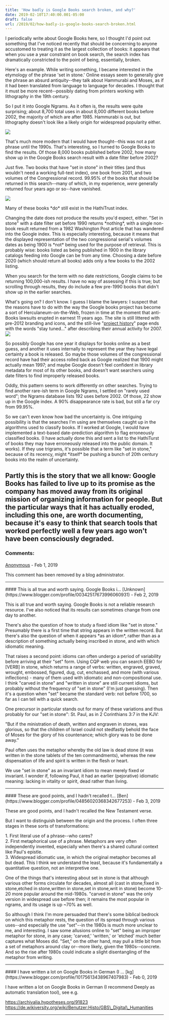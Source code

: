 ```yaml
---
title: 'How badly is Google Books search broken, and why?'
date: 2019-02-10T17:40:00.001-05:00
draft: false
url: /2019/02/how-badly-is-google-books-search-broken.html
---
```


I periodically write about Google Books here, so I thought I'd point out something that I've noticed recently that should be concerning to anyone accustomed to treating it as the largest collection of books: it appears that when you use a year constraint on book search, the search index has dramatically constricted to the point of being, essentially, broken.

Here's an example. While writing something, I became interested in the etymology of the phrase 'set in stone.' Online essays seem to generally give the phrase an absurd antiquity--they talk about Hammurabi and Moses, as if it had been translated from language to language for decades. I thought that it must be more recent--possibly dating from printers working with lithography in the 19th century.

So I put it into Google Ngrams. As it often is, the results were quite surprising; about 8,700 total uses in about 8,000 different books before 2002, the majority of which are after 1985. Hammurabi is out, but lithography doesn't look like a likely origin for widespread popularity either.

[![](https://1.bp.blogspot.com/-Y9frEigf96E/XF-B8IGKpjI/AAAAAAAAOTU/nUnc39bp4WAWpvD5lqNgJw0U8r6p7RABACLcBGAs/s320/Set%2Bin%2Bstone.png)](https://1.bp.blogspot.com/-Y9frEigf96E/XF-B8IGKpjI/AAAAAAAAOTU/nUnc39bp4WAWpvD5lqNgJw0U8r6p7RABACLcBGAs/s1600/Set%2Bin%2Bstone.png)

That's much more modern that I would have thought--this was not a pat phrase until the 1990s. That's interesting, so I turned to Google Books to find the results. Of those 8,000 books published before 2002, how many show up in the Google Books search result with a date filter before 2002?

Just five. Two books that have "set in stone" in their titles (and thus wouldn't need a working full-text index), one book from 2001, and two volumes of the Congressional record. 99.95% of the books that should be returned in this search--many of which, in my experience, _were_ generally returned four years ago or so--have vanished.

[![](https://1.bp.blogspot.com/-aIkICWrJarE/XF-DCSpEWMI/AAAAAAAAOTg/qbvzRIxCEF4m7fl1D52wWGXmvJaLPIiAQCLcBGAs/s400/Set_in_stone_books.png)](https://1.bp.blogspot.com/-aIkICWrJarE/XF-DCSpEWMI/AAAAAAAAOTg/qbvzRIxCEF4m7fl1D52wWGXmvJaLPIiAQCLcBGAs/s1600/Set_in_stone_books.png)

Many of these books \*do\* still exist in the HathiTrust index.

Changing the date does not produce the results you'd expect, either. "Set in stone" with a date filter set before 1990 returns \*nothing\*, with a single non-book result returned from a 1982 Washington Post article that has wandered into the Google index. This is especially interesting, because it means that the displayed representation of the two congressional serial's volumes dates as being 1900 is \*not\* being used for the purpose of retrieval. This is probably wise: books listed as being published in 1900 in the library catalogs feeding into Google can be from any time. Choosing a date before 2020 (which should return all books) adds only a few books to the 2002 listing.

When you search for the term with no date restrictions, Google claims to be returning 100,000-ish results. I have no way of assessing if this is true; but scrolling through results, they do include a few pre-1990 books that didn't show up in the earlier searches.

What's going on? I don't know. I guess I blame the lawyers: I suspect that the reasons have to do with the way the Google books project has become a sort of Herculaneum-on-the-Web, frozen in time at the moment that anti-Books lawsuits erupted in earnest 11 years ago. The site is still littered with pre-2012 branding and icons, and the still-live "[project history](https://books.google.com/googlebooks/about/history.html)" page ends with the words "stay tuned..." after describing their annual activity for 2007.[![](https://1.bp.blogspot.com/-9KzsI7HO0QI/XGCkOyfCtjI/AAAAAAAAOUI/h-7FABICXCM_o67dn8fWwoMMbAutYX_sQCLcBGAs/s200/Google%2BBooks%2BBranding.png)](https://1.bp.blogspot.com/-9KzsI7HO0QI/XGCkOyfCtjI/AAAAAAAAOUI/h-7FABICXCM_o67dn8fWwoMMbAutYX_sQCLcBGAs/s1600/Google%2BBooks%2BBranding.png)

So possibly Google has one year it displays for books online as a best guess, and another it uses internally to represent the year they have legal certainty a book is released. So maybe those volumes of the congressional record have had their access rolled back as Google realized that 1900 might actually mean 1997; and maybe Google doesn't feel confident in library metadata for most of its other books, and doesn't want searchers using date filters to find improperly released books.

Oddly, this pattern seems to work differently on other searches. Trying to find another rare-ish term in Google Ngrams, I settled on "rarely used word"; the Ngrams database lists 192 uses before 2002. Of those, 22 show up in the Google index. A 90% disappearance rate is bad, but still a far cry from 99.95%.

So we can't even know how bad the uncertainty is. One intriguing possibility is that the searches I'm using are themselves caught up in the algorithms used to classify books. If I worked at Google, I would have implemented a text-based date-prediction algorithm to flag erroneously classified books. (I have actually done this and sent a list to the HathiTurst of books they may have erroneously released into the public domain. It works). If they use trigrams, it's possible that a term like "set in stone," because of its recency, might \*itself\* be pushing a bunch of 20th century books into the realm of uncertainty.

## Partly this is the story that we all know: Google Books has failed to live up to its promise as the company has moved away from its original mission of organizing information for people. But the particular ways that it has actually eroded, including this one, are worth documenting, because it's easy to think that search tools that worked perfectly well a few years ago won't have been consciously degraded.

### Comments:

####

[Anonymous](#) - <time datetime="2019-02-11T13:09:50.617-05:00">Feb 1, 2019</time>

This comment has been removed by a blog administrator.

<hr />
#### This is all true and worth saying. Google Books i...
[Unknown](https://www.blogger.com/profile/00342517673996060931) - <time datetime="2019-02-12T12:20:52.180-05:00">Feb 2, 2019</time>

This is all true and worth saying. Google Books is not a reliable research resource. I've also noticed that its results can sometimes change from one day to another.

There's also the question of how to study a fixed idiom like "set in stone." Presumably there is a first time that string appears in the written record. But there's also the question of when it appears \*as an idiom\*, rather than as a description of something actually being inscribed in stone, and with which idiomatic meaning.

That raises a second point: idioms can often undergo a period of variability before arriving at their "set" form. Using CQP web you can search EEBO for \[VERB\] in stone, which returns a range of verbs: written, engraved, graved, wrought, embossed, figured, dug, cut, enchassed, and more (with various inflections) - many of them used with idiomatic and non-compositional use. I think "carved in stone" and "written in stone" are still current idioms, but probably without the frequency of "set in stone" (I'm just guessing). Then it's a question when "set" became the standard verb: not before 1700, so far as I can tell with a quick search.

One precursor in particular stands out for many of these variations and thus probably for our "set in stone": St. Paul, as in 2 Corinthians 3:7 in the KJV:

"But if the ministration of death, written and engraven in stones, was glorious, so that the children of Israel could not stedfastly behold the face of Moses for the glory of his countenance; which glory was to be done away."

Paul often uses the metaphor whereby the old law is dead stone (it was written in the stone tablets of the ten commandments), whereas the new dispensation of life and spirit is written in the flesh or heart.

We use "set in stone" as an invariant idiom to mean merely fixed or invariant. I wonder if, following Paul, it had an earlier (pejorative) idiomatic meaning: lacking in vitality or spirit, dead rather than living.

<hr />
#### These are good points, and I hadn't recalled t...
[Ben](https://www.blogger.com/profile/04856020368342677253) - <time datetime="2019-02-13T09:56:33.510-05:00">Feb 3, 2019</time>

These are good points, and I hadn't recalled the New Testament verse.

But I want to distinguish between the origin and the process. I often three stages in these sorts of transformations:

1\. First literal use of a phrase--who cares?  
2\. First metaphorical use of a phrase. Metaphors are very often independently invented, especially when there's a shared cultural context like Paul's epistle.  
3\. Widespread idiomatic use, in which the original metaphor becomes all but dead. This I think we understand the least, because it's fundamentally a quantitative question, not an interpretive one.

One of the things that's interesting about set in stone is that although various other forms circulate for decades, almost all (cast in stone,fixed in stone,etched in stone,written in stone,set in stone,writ in stone) become 10-20 more popular around the mid-1980s. "carved in stone" was the only version in widespread use before then; it remains the most popular in ngrams, and its usage is up ~70% as well.

So although I think I'm more persuaded that there's some biblical bedrock on which this metaphor rests, the question of its spread through various uses--and especially the use "set"--in the 1980s is much more unclear to me, and interesting. I saw some allusions online to "set" being an improper metaphor for stone, in any case; 'carved,' 'written,' or 'etched' much better captures what Moses did. "Set," on the other hand, may pull a little bit from a set of metaphors around clay or--more likely, given the 1980s--concrete. And so the rise after 1980s could indicate a slight disentangling of the metaphor from writing.

<hr />
#### I have written a lot on Google Books in German (I ...
[kg](https://www.blogger.com/profile/10175613438967407983) - <time datetime="2019-02-17T09:07:12.417-05:00">Feb 0, 2019</time>

I have written a lot on Google Books in German (I recommend Deeply as automatic translation tool), see e.g.

https://archivalia.hypotheses.org/91823  
https://de.wikiversity.org/wiki/Benutzer:Histo/GBS\_Digital\_Humanities

<hr />
